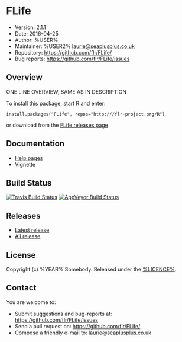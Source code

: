# FLife
- Version: 2.1.1
- Date: 2016-04-25
- Author: %USER%
- Maintainer: %USER2% <laurie@seaplusplus.co.uk>
- Repository: <https://github.com/flr/FLife/>
- Bug reports: <https://github.com/flr/FLife/issues>

## Overview
ONE LINE OVERVIEW, SAME AS IN DESCRIPTION

To install this package, start R and enter:

    install.packages("FLife", repos="http:///flr-project.org/R")

or download from the [FLife releases page](https://github.com/flr/FLife/releases/)

## Documentation
- [Help pages](http://flr-project.org/FLife)
- Vignette

## Build Status
[![Travis Build Status](https://travis-ci.org/flr/FLife.svg?branch=master)](https://travis-ci.org/flr/FLife)
[![AppVeyor Build Status](https://ci.appveyor.com/api/projects/status/github/flr/FLife?branch=master&svg=true)](https://ci.appveyor.com/project/flr/FLife)

## Releases
- [Latest release](https://github.com/flr/FLife/releases/tag/)
- [All release](https://github.com/flr/FLife/releases/)

## License
Copyright (c) %YEAR% Somebody. Released under the [%LICENCE%](%LICENCEURL%).

## Contact
You are welcome to:

- Submit suggestions and bug-reports at: <https://github.com/flr/FLife/issues>
- Send a pull request on: <https://github.com/flr/FLife/>
- Compose a friendly e-mail to: <laurie@seaplusplus.co.uk>

